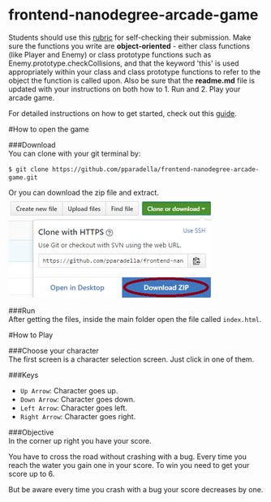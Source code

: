 frontend-nanodegree-arcade-game
===============================

Students should use this [rubric](https://review.udacity.com/#!/projects/2696458597/rubric) for self-checking their submission. Make sure the functions you write are **object-oriented** - either class functions (like Player and Enemy) or class prototype functions such as Enemy.prototype.checkCollisions, and that the keyword 'this' is used appropriately within your class and class prototype functions to refer to the object the function is called upon. Also be sure that the **readme.md** file is updated with your instructions on both how to 1. Run and 2. Play your arcade game.

For detailed instructions on how to get started, check out this [guide](https://docs.google.com/document/d/1v01aScPjSWCCWQLIpFqvg3-vXLH2e8_SZQKC8jNO0Dc/pub?embedded=true).

#How to open the game

###Download <br>
You can clone with your git terminal by:
```
$ git clone https://github.com/pparadella/frontend-nanodegree-arcade-game.git
```

Or you can download the zip file and extract.<br>
![Download](images/download.png)

###Run<br>
After getting the files, inside the main folder open the file called `index.html`.

#How to Play

###Choose your character<br>
The first screen is a character selection screen. Just click in one of them.

###Keys <br>
* `Up Arrow`: Character goes up.
* `Down Arrow`: Character goes down.
* `Left Arrow`: Character goes left.
* `Right Arrow`: Character goes right.

###Objective<br>
In the corner up right you have your score.

 You have to cross the road without crashing with a bug.
Every time you reach the water you gain one in your score. To win you need to get your score up to 6.

But be aware every time you crash with a bug your score decreases by one.
